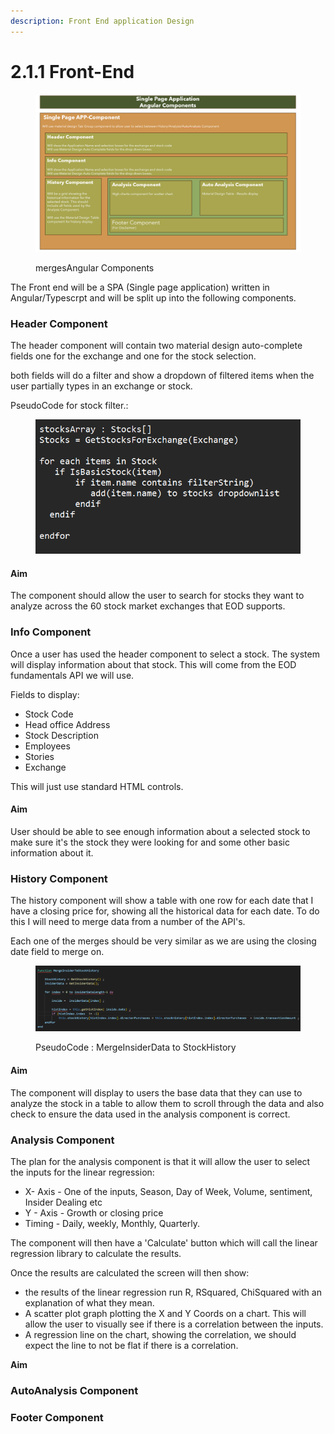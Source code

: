 ```yaml
---
description: Front End application Design
---
```


# 2.1.1 Front-End

<figure><img src="../../.gitbook/assets/image (71).png" alt=""><figcaption><p>mergesAngular Components</p></figcaption></figure>

The Front end will be a SPA (Single page application) written in Angular/Typescrpt and will be split up into the following components.

### Header Component

The header component will contain two material design auto-complete fields one for the exchange and one for the stock selection.

both fields will do a filter and show a dropdown of filtered items when the user partially types in an exchange or stock.

PseudoCode for stock filter.:

<figure><img src="../../.gitbook/assets/image (72).png" alt=""><figcaption></figcaption></figure>

#### Aim

The component should allow the user to search for stocks they want to analyze across the 60 stock market exchanges that EOD supports.

### Info Component

Once a user has used the header component to select a stock. The system will display information about that stock. This will come from the EOD fundamentals API we will use.

Fields to display:

* Stock Code
* Head office Address
* Stock Description
* Employees
* Stories
* Exchange

This will just use standard HTML controls.&#x20;

#### Aim

User should be able to see enough information about a selected stock to make sure it's the stock they were looking for and some other basic information about it.

### History Component

The history component will show a table with one row for each date that I have a closing price for, showing all the historical data for each date. To do this I will need to merge data from a number of the API's.

Each one of the merges should be very similar as we are using the closing date field to merge on.

<figure><img src="../../.gitbook/assets/image (76).png" alt=""><figcaption><p>PseudoCode : MergeInsiderData to StockHistory</p></figcaption></figure>

#### Aim

The component will display to users the base data that they can use to analyze the stock in a table to allow them to scroll through the data and also check to ensure the data used in the analysis component is correct.

### Analysis Component

The plan for the analysis component is that it will allow the user to select the inputs for the linear regression:

* X- Axis - One of the inputs, Season, Day of Week, Volume, sentiment, Insider Dealing etc
* Y - Axis  - Growth or closing price
* Timing - Daily, weekly, Monthly, Quarterly.

The component will then have a 'Calculate' button which will call the linear regression library to calculate the results.

Once the results are calculated the screen will then show:

* the results of the linear regression run R, RSquared, ChiSquared with an explanation of what they mean.
* A scatter plot graph plotting the X and Y Coords on a chart. This will allow the user to visually see if there is a correlation between the inputs.
* A regression line on the chart, showing the correlation, we should expect the line to not be flat if there is a correlation.

**Aim**



### AutoAnalysis Component



### Footer Component

